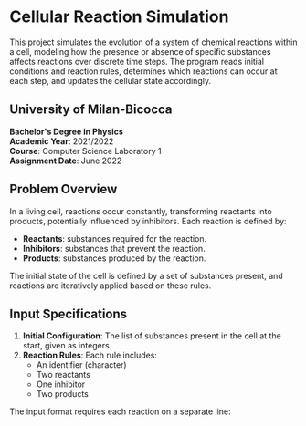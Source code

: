 # Cellular Reaction Simulation

This project simulates the evolution of a system of chemical reactions within a cell, modeling how the presence or absence of specific substances affects reactions over discrete time steps. The program reads initial conditions and reaction rules, determines which reactions can occur at each step, and updates the cellular state accordingly.

## University of Milan-Bicocca
**Bachelor's Degree in Physics**  
**Academic Year**: 2021/2022  
**Course**: Computer Science Laboratory 1  
**Assignment Date**: June 2022  

## Problem Overview

In a living cell, reactions occur constantly, transforming reactants into products, potentially influenced by inhibitors. Each reaction is defined by:
- **Reactants**: substances required for the reaction.
- **Inhibitors**: substances that prevent the reaction.
- **Products**: substances produced by the reaction.

The initial state of the cell is defined by a set of substances present, and reactions are iteratively applied based on these rules.

## Input Specifications

1. **Initial Configuration**: The list of substances present in the cell at the start, given as integers.
2. **Reaction Rules**: Each rule includes:
   - An identifier (character)
   - Two reactants
   - One inhibitor
   - Two products

The input format requires each reaction on a separate line:
